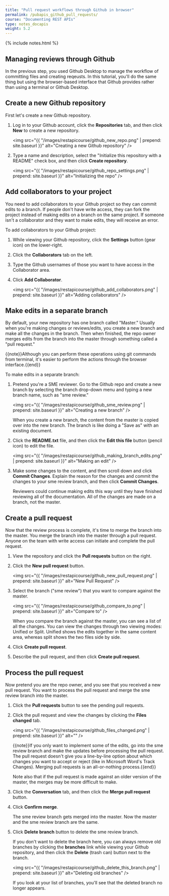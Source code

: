 ```yaml
---
title: "Pull request workflows through Github in browser"
permalink: /pubapis_github_pull_requests/
course: "Documenting REST APIs"
type: notes_docapis
weight: 5.2
---
```

{% include notes.html %}

## Managing reviews through Github

In the previous step, you used Github Desktop to manage the workflow of committing files and creating reqeusts. In this tutorial, you'll do the same thing but using the browser-based interface that Github provides rather than using a terminal or Github Desktop.

## Create a new Github repository

First let's create a new Github repository.

1. Log in to your Github account, click the **Repositories** tab, and then click **New** to create a new repository.
	
	<img src="{{ "/images/restapicourse/github_new_repo.png" | prepend: site.baseurl }}" alt="Creating a new Github repository" />
	
2. Type a name and description, select the "Initialize this repository with a README" check box, and then click **Create repository**. 
	
	<img src="{{ "/images/restapicourse/github_repo_settings.png" | prepend: site.baseurl }}" alt="Initializing the repo" />

## Add collaborators to your project

You need to add collaborators to your Github project so they can commit edits to a branch. If people don't have write access, they can fork the project instead of making edits on a branch on the same project. If someone isn't a collaborator and they want to make edits, they will receive an error.

To add collaborators to your Github project:

1. While viewing your Github repository, click the **Settings** button (gear icon) on the lower-right. 
2. Click the **Collaborators** tab on the left.
3. Type the Github usernames of those you want to have access in the Collaborator area.
4. Click **Add Collaborator**.
	
	<img src="{{ "/images/restapicourse/github_add_collaborators.png" | prepend: site.baseurl }}" alt="Adding collaborators" />

## Make edits in a separate branch

By default, your new repository has one branch called "Master." Usually when you're making changes or reviews/edits, you create a new branch and make all the changes in the branch. Then when finished, the repo owner merges edits from the branch into the master through something called a "pull request."

{{note}}Although you can perform these operations using git commands from terminal, it's easier to perform the actions through the browser interface.{{end}}

To make edits in a separate branch: 

1. Pretend you're a SME reviewer. Go to the Github repo and create a new branch by selecting the branch drop-down menu and typing a new branch name, such as "sme review."
	
	<img src="{{ "/images/restapicourse/github_sme_review.png" | prepend: site.baseurl }}" alt="Creating a new branch" />
	
	When you create a new branch, the content from the master is copied over into the new branch. The branch is like doing a "Save as" with an existing document.
	
2. Click the **README.txt** file, and then click the **Edit this file** button (pencil icon) to edit the file.
	
	<img src="{{ "/images/restapicourse/github_making_branch_edits.png" | prepend: site.baseurl }}" alt="Making an edit" />
	
3. Make some changes to the content, and then scroll down and click **Commit Changes**. Explain the reason for the changes and commit the changes to your sme review branch, and then click **Commit Changes**.
	
	Reviewers could continue making edits this way until they have finished reviewing all of the documentation. All of the changes are made on a branch, not the master.

## Create a pull request

Now that the review process is complete, it's time to merge the branch into the master. You merge the branch into the master through a pull request. Anyone on the team with write access can initiate and complete the pull request.

1. View the repository and click the **Pull requests** button on the right.
2. Click the **New pull request** button.
	
	<img src="{{ "/images/restapicourse/github_new_pull_request.png" | prepend: site.baseurl }}" alt="New Pull Request" />
	
3. Select the branch ("sme review") that you want to compare against the master.
	
	<img src="{{ "/images/restapicourse/github_compare_to.png" | prepend: site.baseurl }}" alt="Compare to" />
	
	When you compare the branch against the master, you can see a list of all the changes. You can view the changes through two viewing modes: Unified or Split. Unified shows the edits together in the same content area, whereas split shows the two files side by side.
	
4. Click **Create pull request**.
5. Describe the pull request, and then click **Create pull request**.

## Process the pull request

Now pretend you are the repo owner, and you see that you received a new pull request. You want to process the pull request and merge the sme review branch into the master.

1. Click the **Pull requests** button to see the pending pull requests.
2. Click the pull request and view the changes by clicking the **Files changed** tab.
	
	<img src="{{ "/images/restapicourse/github_files_changed.png" | prepend: site.baseurl }}" alt="" />
	
	{{note}}If you only want to implement some of the edits, go into the sme review branch and make the updates before processing the pull request. The pull request doesn't give you a line-by-line option about which changes you want to accept or reject (like in Microsoft Word's Track Changes). Merging pull requests is an all-or-nothing process.{{end}}
	
	Note also that if the pull request is made against an older version of the master, the merges may be more difficult to make.
	
3. Click the **Conversation** tab, and then click the **Merge pull request** button.
4. Click **Confirm merge**. 
	
	The sme review branch gets merged into the master. Now the master and the sme review branch are the same. 
	
5. Click **Delete branch** button to delete the sme review branch.
	
	If you don't want to delete the branch here, you can always remove old branches by clicking the **branches** link while viewing your Github repository, and then click the **Delete** (trash can) button next to the branch. 
	
	<img src="{{ "/images/restapicourse/github_delete_this_branch.png" | prepend: site.baseurl }}" alt="Deleting old branches" />
	
	If you look at your list of branches, you'll see that the deleted branch no longer appears.



